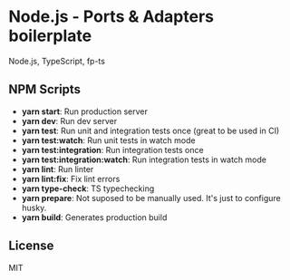 # Node.js - Ports & Adapters boilerplate

Node.js, TypeScript, fp-ts

## NPM Scripts

- **yarn start**: Run production server
- **yarn dev**: Run dev server
- **yarn test**: Run unit and integration tests once (great to be used in CI)
- **yarn test:watch**: Run unit tests in watch mode
- **yarn test:integration**: Run integration tests once
- **yarn test:integration:watch**: Run integration tests in watch mode
- **yarn lint**: Run linter
- **yarn lint:fix**: Fix lint errors
- **yarn type-check**: TS typechecking
- **yarn prepare**: Not suposed to be manually used. It's just to configure husky.
- **yarn build**: Generates production build

## License

MIT
